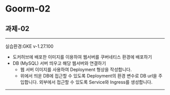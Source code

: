 # Goorm-02

## 과제-02

---

실습환경:GKE v-1.27.100
- 도커허브에 배포한 이미지를 이용하여 웹서버를 쿠버네티스 환경에 배포하기
- DB (MySQL) 서버 띄우고 해당 웹서버와 연결하기
    - 웹 서버 이미지를 사용하여 Deployment 형상을 작성합니다. 
    - 위에서 띄운 DB에 접근할 수 있도록 Deployment의 환경 변수로 DB url을 주입합니다.
외부에서 접근할 수 있도록 Service와 Ingress를 생성합니다.


--- 
